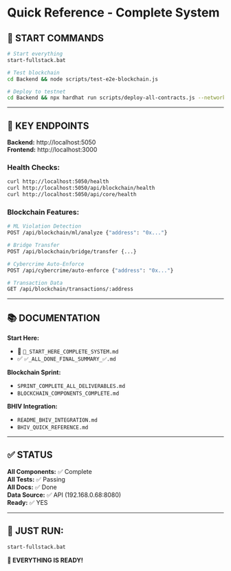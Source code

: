 # Quick Reference - Complete System

## 🚀 **START COMMANDS**

```bash
# Start everything
start-fullstack.bat

# Test blockchain
cd Backend && node scripts/test-e2e-blockchain.js

# Deploy to testnet
cd Backend && npx hardhat run scripts/deploy-all-contracts.js --network testnet
```

---

## 📡 **KEY ENDPOINTS**

**Backend:** http://localhost:5050  
**Frontend:** http://localhost:3000

### **Health Checks:**
```bash
curl http://localhost:5050/health
curl http://localhost:5050/api/blockchain/health
curl http://localhost:5050/api/core/health
```

### **Blockchain Features:**
```bash
# ML Violation Detection
POST /api/blockchain/ml/analyze {"address": "0x..."}

# Bridge Transfer
POST /api/blockchain/bridge/transfer {...}

# Cybercrime Auto-Enforce
POST /api/cybercrime/auto-enforce {"address": "0x..."}

# Transaction Data
GET /api/blockchain/transactions/:address
```

---

## 📚 **DOCUMENTATION**

**Start Here:**
- 🚀 `🚀_START_HERE_COMPLETE_SYSTEM.md`
- ✅ `✅_ALL_DONE_FINAL_SUMMARY_✅.md`

**Blockchain Sprint:**
- `SPRINT_COMPLETE_ALL_DELIVERABLES.md`
- `BLOCKCHAIN_COMPONENTS_COMPLETE.md`

**BHIV Integration:**
- `README_BHIV_INTEGRATION.md`
- `BHIV_QUICK_REFERENCE.md`

---

## ✅ **STATUS**

**All Components:** ✅ Complete  
**All Tests:** ✅ Passing  
**All Docs:** ✅ Done  
**Data Source:** ✅ API (192.168.0.68:8080)  
**Ready:** ✅ YES

---

## 🎊 **JUST RUN:**

```bash
start-fullstack.bat
```

**🎉 EVERYTHING IS READY!**

